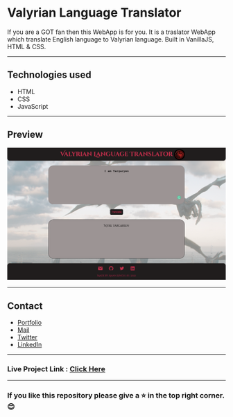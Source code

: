 # Valyrian Language Translator
If you are a GOT fan then this WebApp is for you. It is a traslator WebApp which translate English language to Valyrian language. Built in VanillaJS, HTML & CSS.

---
## Technologies used
- HTML
- CSS
- JavaScript

---
## Preview
![Valyrian-translator](images/screenshot.png "Valyrian Translator")

---

## Contact

- [Portfolio](https://amansingh.netlify.app "Aman's Portfolio")
- <a href="mailto: reachout.amansingh@gmail.com">Mail</a>
- [Twitter](https://twitter.com/aman11s "Aman's Twitter")
- [LinkedIn](https://linkedin.com/in/aman11s "Aman's LinkedIn")

---

### Live Project Link : [Click Here](https://valyrian-lang-translator.netlify.app "Valyrian Translator")

---

### If you like this repository please give a ⭐ in the top right corner. 😊

